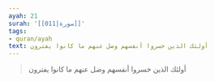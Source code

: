 ```yaml
---
ayah: 21
surah: '[[011|سورة]]'
tags:
- quran/ayah
text: أولئك الذين خسروا أنفسهم وضل عنهم ما كانوا يفترون
---
```

> أولئك الذين خسروا أنفسهم وضل عنهم ما كانوا يفترون
